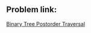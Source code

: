 ## Problem link:
[Binary Tree Postorder Traversal](https://leetcode.com/problems/binary-tree-postorder-traversal/)